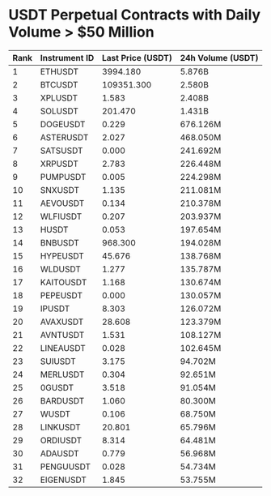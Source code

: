 # USDT Perpetual Contracts with Daily Volume > $50 Million

| Rank | Instrument ID | Last Price (USDT) | 24h Volume (USDT) |
|------|---------------|-------------------|-------------------|
| 1 | ETHUSDT | 3994.180 | 5.876B |
| 2 | BTCUSDT | 109351.300 | 2.580B |
| 3 | XPLUSDT | 1.583 | 2.408B |
| 4 | SOLUSDT | 201.470 | 1.431B |
| 5 | DOGEUSDT | 0.229 | 676.126M |
| 6 | ASTERUSDT | 2.027 | 468.050M |
| 7 | SATSUSDT | 0.000 | 241.692M |
| 8 | XRPUSDT | 2.783 | 226.448M |
| 9 | PUMPUSDT | 0.005 | 224.298M |
| 10 | SNXUSDT | 1.135 | 211.081M |
| 11 | AEVOUSDT | 0.134 | 210.378M |
| 12 | WLFIUSDT | 0.207 | 203.937M |
| 13 | HUSDT | 0.053 | 197.654M |
| 14 | BNBUSDT | 968.300 | 194.028M |
| 15 | HYPEUSDT | 45.676 | 138.768M |
| 16 | WLDUSDT | 1.277 | 135.787M |
| 17 | KAITOUSDT | 1.168 | 130.674M |
| 18 | PEPEUSDT | 0.000 | 130.057M |
| 19 | IPUSDT | 8.303 | 126.072M |
| 20 | AVAXUSDT | 28.608 | 123.379M |
| 21 | AVNTUSDT | 1.531 | 108.127M |
| 22 | LINEAUSDT | 0.028 | 102.645M |
| 23 | SUIUSDT | 3.175 | 94.702M |
| 24 | MERLUSDT | 0.304 | 92.651M |
| 25 | 0GUSDT | 3.518 | 91.054M |
| 26 | BARDUSDT | 1.060 | 80.300M |
| 27 | WUSDT | 0.106 | 68.750M |
| 28 | LINKUSDT | 20.801 | 65.796M |
| 29 | ORDIUSDT | 8.314 | 64.481M |
| 30 | ADAUSDT | 0.779 | 56.968M |
| 31 | PENGUUSDT | 0.028 | 54.734M |
| 32 | EIGENUSDT | 1.845 | 53.755M |
